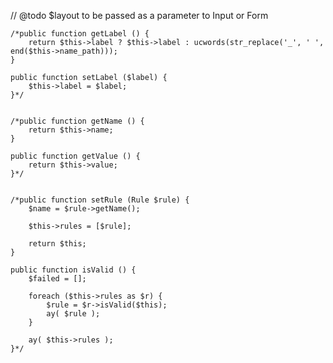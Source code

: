 // @todo $layout to be passed as a parameter to Input or Form


	/*public function getLabel () {
		return $this->label ? $this->label : ucwords(str_replace('_', ' ', end($this->name_path)));
	}
	
	public function setLabel ($label) {
		$this->label = $label;
	}*/
	
		
	/*public function getName () {
		return $this->name;
	}
	
	public function getValue () {
		return $this->value;
	}*/
	
		
	/*public function setRule (Rule $rule) {
		$name = $rule->getName();
	
		$this->rules = [$rule];
	
		return $this;
	}
	
	public function isValid () {
		$failed = [];
	
		foreach ($this->rules as $r) {
			$rule = $r->isValid($this);
			ay( $rule );
		}
	
		ay( $this->rules );
	}*/